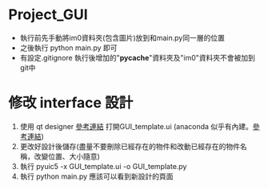 # Project_GUI
- 執行前先手動將im0資料夾(包含圖片)放到和main.py同一層的位置
- 之後執行 python main.py 即可
- 有設定.gitignore 執行後增加的"__pycache__"資料夾及"im0"資料夾不會被加到git中
# 修改 interface 設計
1. 使用 qt designer [參考連結](https://www.itread01.com/content/1547572153.html) 打開GUI_template.ui
 (anaconda 似乎有內建。[參考連結](http://elmer-storage.blogspot.com/2018/04/pyqt.html))
2. 更改好設計後儲存(盡量不要刪除已經存在的物件和改動已經存在的物件名稱，改變位置、大小隨意)
3. 執行 pyuic5 -x GUI_template.ui -o GUI_template.py 
4. 執行 python main.py 應該可以看到新設計的頁面
